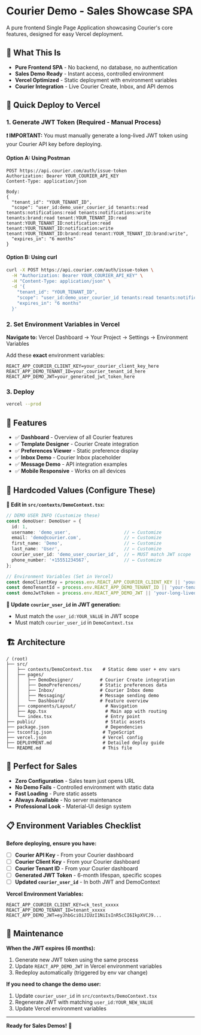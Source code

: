 # Courier Demo - Sales Showcase SPA

A pure frontend Single Page Application showcasing Courier's core features, designed for easy Vercel deployment.

## 🎯 What This Is

- **Pure Frontend SPA** - No backend, no database, no authentication
- **Sales Demo Ready** - Instant access, controlled environment
- **Vercel Optimized** - Static deployment with environment variables
- **Courier Integration** - Live Courier Create, Inbox, and API demos

## 🚀 Quick Deploy to Vercel

### 1. Generate JWT Token (Required - Manual Process)

**❗ IMPORTANT:** You must manually generate a long-lived JWT token using your Courier API key before deploying.

#### Option A: Using Postman
```
POST https://api.courier.com/auth/issue-token
Authorization: Bearer YOUR_COURIER_API_KEY
Content-Type: application/json

Body:
{
  "tenant_id": "YOUR_TENANT_ID",
  "scope": "user_id:demo_user_courier_id tenants:read tenants:notifications:read tenants:notifications:write tenants:brand:read tenant:YOUR_TENANT_ID:read tenant:YOUR_TENANT_ID:notification:read tenant:YOUR_TENANT_ID:notification:write tenant:YOUR_TENANT_ID:brand:read tenant:YOUR_TENANT_ID:brand:write",
  "expires_in": "6 months"
}
```

#### Option B: Using curl
```bash
curl -X POST https://api.courier.com/auth/issue-token \
  -H "Authorization: Bearer YOUR_COURIER_API_KEY" \
  -H "Content-Type: application/json" \
  -d '{
    "tenant_id": "YOUR_TENANT_ID",
    "scope": "user_id:demo_user_courier_id tenants:read tenants:notifications:read tenants:notifications:write tenants:brand:read tenant:YOUR_TENANT_ID:read tenant:YOUR_TENANT_ID:notification:read tenant:YOUR_TENANT_ID:notification:write tenant:YOUR_TENANT_ID:brand:read tenant:YOUR_TENANT_ID:brand:write",
    "expires_in": "6 months"
  }'
```

### 2. Set Environment Variables in Vercel

**Navigate to:** Vercel Dashboard → Your Project → Settings → Environment Variables

Add these **exact** environment variables:

```
REACT_APP_COURIER_CLIENT_KEY=your_courier_client_key_here
REACT_APP_DEMO_TENANT_ID=your_courier_tenant_id_here  
REACT_APP_DEMO_JWT=your_generated_jwt_token_here
```

### 3. Deploy

```bash
vercel --prod
```

## 🎨 Features

- ✅ **Dashboard** - Overview of all Courier features
- ✅ **Template Designer** - Courier Create integration
- ✅ **Preferences Viewer** - Static preference display
- ✅ **Inbox Demo** - Courier Inbox placeholder
- ✅ **Message Demo** - API integration examples
- ✅ **Mobile Responsive** - Works on all devices

## 🔧 Hardcoded Values (Configure These)

**📍 Edit in `src/contexts/DemoContext.tsx`:**

```typescript
// DEMO USER INFO (Customize these)
const demoUser: DemoUser = {
  id: 1,
  username: 'demo_user',                    // ← Customize
  email: 'demo@courier.com',                // ← Customize  
  first_name: 'Demo',                       // ← Customize
  last_name: 'User',                        // ← Customize
  courier_user_id: 'demo_user_courier_id',  // ← MUST match JWT scope
  phone_number: '+15551234567',             // ← Customize
};

// Environment Variables (Set in Vercel)
const demoClientKey = process.env.REACT_APP_COURIER_CLIENT_KEY || 'your-client-key';
const demoTenantId = process.env.REACT_APP_DEMO_TENANT_ID || 'your-tenant-id';  
const demoJwtToken = process.env.REACT_APP_DEMO_JWT || 'your-long-lived-demo-jwt';
```

**📍 Update `courier_user_id` in JWT generation:**
- Must match the `user_id:YOUR_VALUE` in JWT scope
- Must match `courier_user_id` in `DemoContext.tsx`

## 🏗️ Architecture

```
/ (root)
├── src/
│   ├── contexts/DemoContext.tsx    # Static demo user + env vars
│   ├── pages/
│   │   ├── DemoDesigner/          # Courier Create integration
│   │   ├── DemoPreferences/       # Static preferences data
│   │   ├── Inbox/                 # Courier Inbox demo
│   │   ├── Messaging/             # Message sending demo
│   │   └── Dashboard/             # Feature overview
│   ├── components/Layout/           # Navigation
│   ├── App.tsx                      # Main app with routing
│   └── index.tsx                    # Entry point
├── public/                          # Static assets
├── package.json                     # Dependencies
├── tsconfig.json                   # TypeScript
├── vercel.json                     # Vercel config
├── DEPLOYMENT.md                   # Detailed deploy guide
└── README.md                       # This file
```

## 📱 Perfect for Sales

- **Zero Configuration** - Sales team just opens URL
- **No Demo Fails** - Controlled environment with static data
- **Fast Loading** - Pure static assets
- **Always Available** - No server maintenance
- **Professional Look** - Material-UI design system

## 📋 Environment Variables Checklist

**Before deploying, ensure you have:**

- [ ] **Courier API Key** - From your Courier dashboard
- [ ] **Courier Client Key** - From your Courier dashboard  
- [ ] **Courier Tenant ID** - From your Courier dashboard
- [ ] **Generated JWT Token** - 6-month lifespan, specific scopes
- [ ] **Updated `courier_user_id`** - In both JWT and DemoContext

**Vercel Environment Variables:**
```
REACT_APP_COURIER_CLIENT_KEY=ck_test_xxxxx
REACT_APP_DEMO_TENANT_ID=tenant_xxxxx
REACT_APP_DEMO_JWT=eyJhbGciOiJIUzI1NiIsInR5cCI6IkpXVCJ9...
```

## 🔄 Maintenance

**When the JWT expires (6 months):**
1. Generate new JWT token using the same process
2. Update `REACT_APP_DEMO_JWT` in Vercel environment variables
3. Redeploy automatically (triggered by env var change)

**If you need to change the demo user:**
1. Update `courier_user_id` in `src/contexts/DemoContext.tsx`
2. Regenerate JWT with matching `user_id:YOUR_NEW_VALUE`
3. Update Vercel environment variables

---

**Ready for Sales Demos!** 🎯